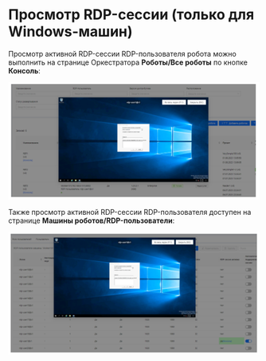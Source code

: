# Просмотр RDP-сессии (только для Windows-машин)

Просмотр активной RDP-сессии RDP-пользователя робота можно выполнить на странице Оркестратора **Роботы/Все роботы** по кнопке **Консоль**:

![](../../../orchestrator-new/resources/orchestrator-user/robots/view-rdp-session1.PNG)

Также просмотр активной RDP-сессии RDP-пользователя доступен на странице **Машины роботов/RDP-пользователи**:

![](../../../orchestrator-new/resources/orchestrator-user/robots/view-rdp-session2.PNG)
